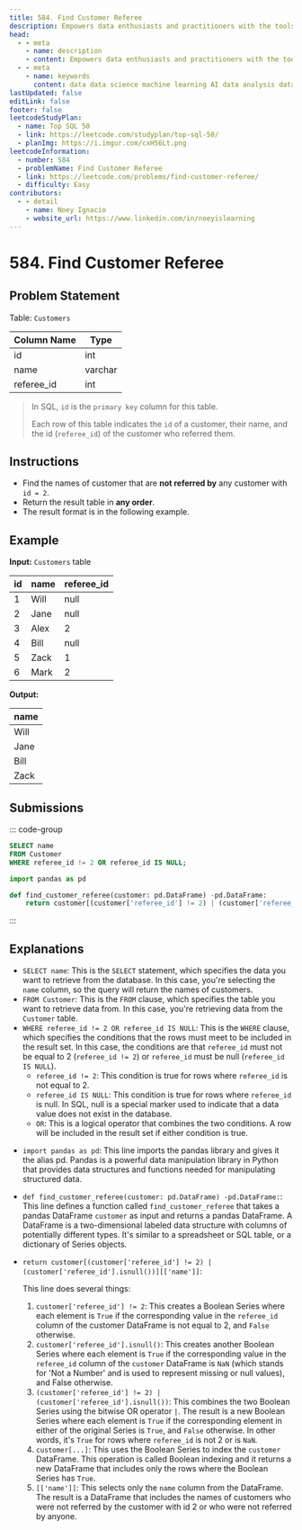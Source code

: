 ```yaml
---
title: 584. Find Customer Referee
description: Empowers data enthusiasts and practitioners with the tools and knowledge to unlock the potential of data.
head:
  - - meta
    - name: description
    - content: Empowers data enthusiasts and practitioners with the tools and knowledge to unlock the potential of data.
  - - meta
    - name: keywords
      content: data data science machine learning AI data analysis data-driven data enthusiasts data practitioners
lastUpdated: false
editLink: false
footer: false
leetcodeStudyPlan:
  - name: Top SQL 50
  - link: https://leetcode.com/studyplan/top-sql-50/
  - planImg: https://i.imgur.com/cxH56Lt.png
leetcodeInformation:
  - number: 584
  - problemName: Find Customer Referee
  - link: https://leetcode.com/problems/find-customer-referee/
  - difficulty: Easy
contributors:
  - - detail
    - name: Noey Ignacio
    - website_url: https://www.linkedin.com/in/noeyislearning
---
```


# 584. Find Customer Referee

## Problem Statement

Table: `Customers`

<ScrollableTableContainer>

| Column Name | Type    |
| ----------- | ------- |
| id          | int     |
| name        | varchar |
| referee_id  | int     |

</ScrollableTableContainer>

> In SQL, `id` is the `primary key` column for this table.
>
> Each row of this table indicates the `id` of a customer, their name, and the id (`referee_id`) of the customer who referred them.

## Instructions

- Find the names of customer that are **not referred by** any customer with `id = 2`.
- Return the result table in **any order**.
- The result format is in the following example.

## Example

**Input:** `Customers` table

<ScrollableTableContainer>

| id  | name | referee_id |
| --- | ---- | ---------- |
| 1   | Will | null       |
| 2   | Jane | null       |
| 3   | Alex | 2          |
| 4   | Bill | null       |
| 5   | Zack | 1          |
| 6   | Mark | 2          |

</ScrollableTableContainer>

**Output:**

<ScrollableTableContainer>

| name |
| ---- |
| Will |
| Jane |
| Bill |
| Zack |

</ScrollableTableContainer>

## Submissions

::: code-group

```sql [PostgreSQL] :line-numbers
SELECT name
FROM Customer
WHERE referee_id != 2 OR referee_id IS NULL;
```

```python [Pandas] :line-numbers
import pandas as pd

def find_customer_referee(customer: pd.DataFrame) -pd.DataFrame:
    return customer[(customer['referee_id'] != 2) | (customer['referee_id'].isnull())][['name']]
```

:::

## Explanations

<CustomAccordion title="PostgreSQL" submitted_by="@noeyislearning" submit_website_url="https://www.linkedin.com/in/noeyislearning" :collapsed=false>

- `SELECT name`: This is the `SELECT` statement, which specifies the data you want to retrieve from the database. In this case, you're selecting the `name` column, so the query will return the names of customers.
- `FROM Customer`: This is the `FROM` clause, which specifies the table you want to retrieve data from. In this case, you're retrieving data from the `Customer` table.
- `WHERE referee_id != 2 OR referee_id IS NULL`: This is the `WHERE` clause, which specifies the conditions that the rows must meet to be included in the result set. In this case, the conditions are that `referee_id` must not be equal to 2 (`referee_id != 2`) or `referee_id` must be null (`referee_id IS NULL`).
  - `referee_id != 2`: This condition is true for rows where `referee_id` is not equal to 2.
  - `referee_id IS NULL`: This condition is true for rows where `referee_id` is null. In SQL, null is a special marker used to indicate that a data value does not exist in the database.
  - `OR`: This is a logical operator that combines the two conditions. A row will be included in the result set if either condition is true.

</CustomAccordion>

<CustomAccordion title="Pandas" submitted_by="@noeyislearning" submit_website_url="https://www.linkedin.com/in/noeyislearning">

- `import pandas as pd`: This line imports the pandas library and gives it the alias pd. Pandas is a powerful data manipulation library in Python that provides data structures and functions needed for manipulating structured data.
- `def find_customer_referee(customer: pd.DataFrame) -pd.DataFrame:`: This line defines a function called `find_customer_referee` that takes a pandas DataFrame `customer` as input and returns a pandas DataFrame. A DataFrame is a two-dimensional labeled data structure with columns of potentially different types. It's similar to a spreadsheet or SQL table, or a dictionary of Series objects.
- `return customer[(customer['referee_id'] != 2) | (customer['referee_id'].isnull())][['name']]`:

  This line does several things:

  1. `customer['referee_id'] != 2`: This creates a Boolean Series where each element is `True` if the corresponding value in the `referee_id` column of the customer DataFrame is not equal to 2, and `False` otherwise.
  2. `customer['referee_id'].isnull()`: This creates another Boolean Series where each element is `True` if the corresponding value in the `referee_id` column of the `customer` DataFrame is `NaN` (which stands for 'Not a Number' and is used to represent missing or null values), and False otherwise.
  3. `(customer['referee_id'] != 2) | (customer['referee_id'].isnull())`: This combines the two Boolean Series using the bitwise OR operator `|`. The result is a new Boolean Series where each element is `True` if the corresponding element in either of the original Series is `True`, and `False` otherwise. In other words, it's `True` for rows where `referee_id` is not 2 or is `NaN`.
  4. `customer[...]`: This uses the Boolean Series to index the `customer` DataFrame. This operation is called Boolean indexing and it returns a new DataFrame that includes only the rows where the Boolean Series has `True`.
  5. `[['name']]`: This selects only the `name` column from the DataFrame. The result is a DataFrame that includes the names of customers who were not referred by the customer with id 2 or who were not referred by anyone.

</CustomAccordion>
